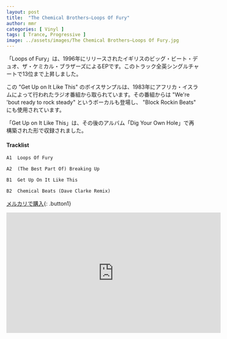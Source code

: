 ```yaml
---
layout: post
title:  "The Chemical Brothers–Loops Of Fury"
author: mmr
categories: [ Vinyl ]
tags: [ Trance, Progressive ]
image: ../assets/images/The Chemical Brothers–Loops Of Fury.jpg
---
```


「Loops of Fury」は、1996年にリリースされたイギリスのビッグ・ビート・デュオ、ザ・ケミカル・ブラザーズによるEPです。このトラック全英シングルチャートで13位まで上昇しました。

この "Get Up on It Like This" のボイスサンプルは、1983年にアフリカ・イスラムによって行われたラジオ番組から取られています。その番組からは "We're 'bout ready to rock steady" というボーカルも登場し、 "Block Rockin Beats" にも使用されています。

「Get Up on It Like This」は、その後のアルバム「Dig Your Own Hole」で再構築された形で収録されました。

#### Tracklist
```md
A1  Loops Of Fury

A2  (The Best Part Of) Breaking Up

B1  Get Up On It Like This

B2  Chemical Beats (Dave Clarke Remix)
```

[メルカリで購入](https://jp.mercari.com/item/m27759093508?afid=6142608987){: .button1}

<iframe width="560" height="315" src="https://www.youtube.com/embed/g04lgcOijYg?si=cMv0LfjJytK8xU3K" title="YouTube video player" frameborder="0" allow="accelerometer; autoplay; clipboard-write; encrypted-media; gyroscope; picture-in-picture; web-share" referrerpolicy="strict-origin-when-cross-origin" allowfullscreen></iframe>